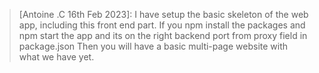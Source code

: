 > [Antoine .C 16th Feb 2023]: I have setup the basic skeleton of the web app, including this front end part. 
> If you npm install the packages and npm start the app and its on the right backend port from proxy field in package.json
> Then you will have a basic multi-page website with what we have yet. 